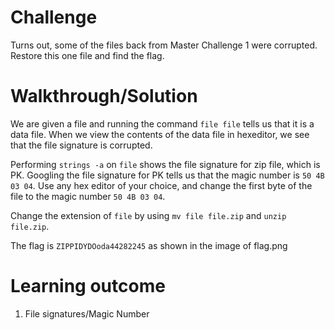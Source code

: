 # Challenge

Turns out, some of the files back from Master Challenge 1 were corrupted. Restore this one file and find the flag.

# Walkthrough/Solution

We are given a file and running the command `file file` tells us that it is a data file. When we view the contents of the data file in hexeditor, we see that the file signature is corrupted. </br>

Performing `strings -a` on `file` shows the file signature for zip file, which is PK. Googling the file signature for PK tells us that the magic number is `50 4B 03 04`. Use any hex editor of your choice, and change the first byte of the file to the magic number `50 4B 03 04`. </br>

Change the extension of `file` by using `mv file file.zip` and `unzip file.zip`. </br>

The flag is `ZIPPIDYDOoda44282245` as shown in the image of flag.png

# Learning outcome

1) File signatures/Magic Number
